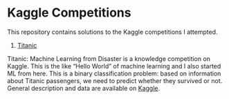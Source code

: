 # Kaggle Competitions

This repository contains solutions to the Kaggle competitions I attempted.

1) [Titanic]()

Titanic: Machine Learning from Disaster is a knowledge competition on Kaggle. This is the like “Hello World” of machine learning and I also started ML from here. This is a binary classification problem: based on information about Titanic passengers, we need to predict whether they survived or not. General description and data are available on [Kaggle](https://www.kaggle.com/c/titanic).

